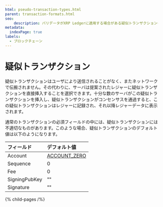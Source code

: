 ```yaml
---
html: pseudo-transaction-types.html
parent: transaction-formats.html
seo:
    description: バリデータがXRP Ledgerに適用する場合がある疑似トランザクションのフォーマットです。
metadata:
  indexPage: true
labels:
  - ブロックチェーン
---
```

# 疑似トランザクション

疑似トランザクションはユーザにより送信されることがなく、またネットワークで伝搬されません。その代わりに、サーバは提案されたレジャーに疑似トランザクションを直接挿入することを選択できます。十分な数のサーバがこの疑似トランザクションを挿入し、疑似トランザクションがコンセンサスを通過すると、この疑似トランザクションはレジャーに記録され、それ以降レジャーデータに表示されます。

通常のトランザクションの必須フィールドの中には、疑似トランザクションには不適切なものがあります。このような場合、疑似トランザクションのデフォルト値は以下のようになります。

| フィールド         | デフォルト値                                            |
|:--------------|:---------------------------------------------------------|
| Account       | [ACCOUNT_ZERO](../../../../concepts/accounts/addresses.md#特別なアドレス) |
| Sequence      | 0                                                        |
| Fee           | 0                                                        |
| SigningPubKey | ""                                                       |
| Signature     | ""                                                       |


{% child-pages /%}
